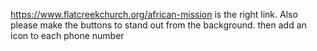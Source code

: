 https://www.flatcreekchurch.org/african-mission  is the right link. Also please make the buttons to stand out from the background. then add an icon to each phone number